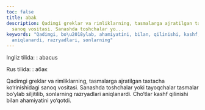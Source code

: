 ```yaml
---
toc: false
title: abak
description: Qadimgi greklar va rimliklarning, tasmalarga ajratilgan taxtacha ko&lsquo;rinishidagi
  sanoq vositasi. Sanashda toshchalar yo...
keywords: "Qadimgi, bo\u2018ylab, ahamiyatini, bilan, qilinishi, kashf, Cho\u2018tlar,
  aniqlanardi, razryadlari, sonlarning"
---
```


Ingliz tilida:
:   abacus

Rus tilida:
:   абак

Qadimgi greklar va rimliklarning, tasmalarga ajratilgan taxtacha ko‘rinishidagi sanoq vositasi. Sanashda toshchalar yoki tayoqchalar tasmalar bo‘ylab siljitilib, sonlarning razryadlari aniqlanardi. Cho‘tlar kashf qilinishi bilan ahamiyatini yo‘qotdi.